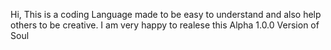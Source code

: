 Hi, This is a coding Language made to be easy to understand and also help others to be creative.
I am very happy to realese this Alpha 1.0.0 Version of Soul
